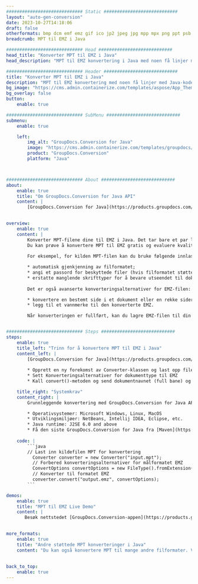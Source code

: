 ```yaml
---
############################# Static ############################
layout: "auto-gen-conversion"
date: 2023-10-27T14:18:06
draft: false
otherformats: bmp dcm emf emz gif ico jp2 jpeg jpg mpp mpx png ppt psb psd svg svgz tga tif tiff webp wmf wmz xer
breadcrumb: MPT til EMZ i Java

############################# Head ############################
head_title: "Konverter MPT til EMZ i Java"
head_description: "MPT til EMZ konvertering i Java med noen få linjer med kode. Konverter over 160 filformater ved å bruke GroupDocs dokumentkonverterings-API for Java"

############################# Header ############################
title: "Konverter MPT til EMZ i Java"
description: "MPT til EMZ konvertering med noen få linjer med Java-kode"
bg_image: "https://cms.admin.containerize.com/templates/aspose/App_Themes/V3/images/bg/header1.png"
bg_overlay: false
button:
    enable: true

############################# SubMenu ############################
submenu:
    enable: true

    left:
        img_alt: "GroupDocs.Conversion for Java"
        image: "https://cms.admin.containerize.com/templates/groupdocs/images/product-logos/90x90-noborder/groupdocs-conversion-java.png"
        product: "GroupDocs.Conversion"
        platform: "Java"



############################# About ############################
about:
    enable: true
    title: "Om GroupDocs.Conversion for Java API"
    content: |
        [GroupDocs.Conversion for Java](https://products.groupdocs.com/conversion/java/) er et avansert filformatkonverterings-API for konvertering mellom populære bilde- og dokumentformater som Microsoft Office, OpenDocument, PDF, HTML, e-post, CAD. og mye mer med bare noen få linjer med kode. Den opprinnelige API-en oppdager automatisk formatene til originaldokumentene og tilbyr mange alternativer for å tilpasse de konverterte dokumentene. Sammen med funksjonen til å trekke ut informasjon fra et dokument, støtter den også bufring av konverteringsresultatene til den lokale disken som standard. Imidlertid kan enhver type hurtigbufferlagring støttes ved å implementere de riktige grensesnittene - Amazon S3, Dropbox, Google Drive, Windows Azure, Reddis eller andre.
    

overview:
    enable: true
    content: |
        Konverter MPT-filene dine til EMZ i Java. Det tar bare et par linjer med Java-kode på hvilken som helst plattform du ønsker, for eksempel Windows, Linux, macOS.
        Du kan prøve å konvertere MPT til EMZ gratis og evaluere kvaliteten på konverteringsresultatene. Sammen med enkle filkonverteringsskript kan du prøve mer sofistikerte alternativer for å laste inn MPT-kildefilen og lagre EMZ-utdata. 
        
        For eksempel, for kilden MPT-filen kan du bruke følgende innlastingsalternativer:

        * automatisk gjenkjenning av filformatet;
        * angi et passord for beskyttede filer (hvis filformatet støtter det);
        * erstatte manglende skrifttyper for å bevare utseendet til dokumentet.
        
        Det er også avanserte konverteringsalternativer for EMZ-filen:

        * konvertere en bestemt side i et dokument eller en rekke sider;
        * legg til et vannmerke til den konverterte EMZ.

        Når konverteringen er fullført, kan du lagre EMZ-filen til din lokale filbane eller til tredjepartslagring som FTP, Amazon S3, Google Drive, Dropbox osv. Vær oppmerksom på - for å konvertere MPT til EMZ, trenger du ikke å installere tilleggsprogramvare, som MS Office, Open Office, Adobe Acrobat Reader osv.


############################# Steps ############################
steps:
    enable: true
    title_left: "Trinn for å konvertere MPT til EMZ i Java"
    content_left: |
        [GroupDocs.Conversion for Java](https://products.groupdocs.com/conversion/java/) lar utviklere enkelt konvertere MPT fil til EMZ med noen få linjer med kode.
        
        * Opprett en ny forekomst av Converter-klassen og last opp filen MPT med hele banen
        * Sett Konverteringsalternativer for dokumenttype til EMZ
        * Kall convert()-metoden og send dokumentnavnet (full bane) og formatet (EMZ) som en parameter

    title_right: "Systemkrav"
    content_right: |
        Grunnleggende konvertering med GroupDocs.Conversion for Java API kan gjøres med bare noen få linjer med kode. APIene våre støttes på alle større plattformer og operativsystemer. Før du utfører koden nedenfor, sørg for at du har følgende forutsetninger installert på systemet ditt.

        * Operativsystemer: Microsoft Windows, Linux, MacOS
        * Utviklingsmiljøer: NetBeans, Intellij IDEA, Eclipse, etc.
        * Java runtime: J2SE 6.0 and above
        * Få den siste GroupDocs.Conversion for Java fra [Maven](https://repository.groupdocs.com/webapp/#/artifacts/browse/tree/General/repo/com/groupdocs/groupdocs-conversion)
         
    code: |
        ```java    
        // Last inn kildefilen MPT for konvertering
          Converter converter = new Converter("input.mpt");
          // Forbered konverteringsalternativer for målformatet EMZ
          ConvertOptions convertOptions = new FileType().fromExtension("emz").getConvertOptions();
          // Konverter til formatet EMZ
          converter.convert("output.emz", convertOptions);
        ```

demos:
    enable: true
    title: "MPT til EMZ Live Demo"
    content: |
       Besøk nettstedet [GroupDocs.Conversion-appen](https://products.groupdocs.app/conversion/family) og prøv konverteringen fra MPT til EMZ nå. Den gratis demoen har følgende fordeler
          

more_formats:
    enable: true
    title: "Andre støttede MPT konverteringer i Java"
    content: "Du kan også konvertere MPT til mange andre filformater. Vennligst se listen nedenfor."
       
       
back_to_top:
    enable: true
---
```

